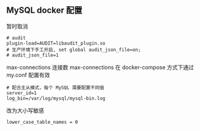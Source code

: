 ## MySQL docker 配置


暂时取消

```
# audit
plugin-load=AUDIT=libaudit_plugin.so
# 生产环境下手工开启, set global audit_json_file=on;
# audit_json_file=1
```

max-connections 连接数
  max-connections 在 docker-compose 方式下通过 my.conf 配置有效

```
# 配合主从模式，每个 MySQL 需要配置不同值
server_id=1
log_bin=/var/log/mysql/mysql-bin.log
```

改为大小写敏感
```
lower_case_table_names = 0
```
